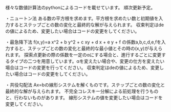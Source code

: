 様々な数値計算法のpythonによるコードを載せています。
順次更新予定。

・ニュートン法
ある数の平方根を求めます。平方根を求めたい数と初期値を入力するとステップごとの数の変化と最終的な解が与えられます。
収束判定はdeの値によるため、変更したい場合はコードの変更をしてください。

・最急降下法
f(x,y)=a x^2 + b y^2 + c xy + d x + e y + f の係数a,b,c,d,e,fを入力すると、ステップごとの数の変化と最終的な最小値とその時の(x,y)が与えられます。
探索点更新の際の係数を一定のαにする場合と、進行するごとに変更するタイプの二つを用意しています。αを変えたい場合や、変更の仕方を変えたい場合はコードの変更を行ってください。
収束判定はdeの値によるため、変更したい場合はコードの変更をしてください。

・共役勾配法
Ax=bの線形システムを解くものです。ステップごとの数の変化と最終的な解が与えられます。
不完全コレスキー分解による前処理を行うものと、行わないものがあります。
線形システムの値を変更したい場合はコードを変更してください。

